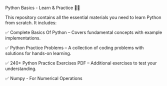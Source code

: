 Python Basics - Learn & Practice 🐍🚀

This repository contains all the essential materials you need to learn Python from scratch. It includes:

✅ Complete Basics Of Python – Covers fundamental concepts with example implementations.

✅ Python Practice Problems – A collection of coding problems with solutions for hands-on learning.

✅ 240+ Python Practice Exercises PDF – Additional exercises to test your understanding.

✅ Numpy - For Numerical Operations
